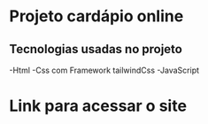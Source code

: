 # Projeto cardápio online

## Tecnologias usadas no projeto
-Html
-Css com Framework tailwindCss
-JavaScript

# Link para acessar o site